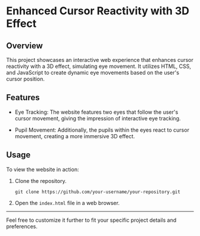 # Enhanced Cursor Reactivity with 3D Effect

## Overview

This project showcases an interactive web experience that enhances cursor reactivity with a 3D effect, simulating eye movement. It utilizes HTML, CSS, and JavaScript to create dynamic eye movements based on the user's cursor position.

## Features

- Eye Tracking: The website features two eyes that follow the user's cursor movement, giving the impression of interactive eye tracking.
  
- Pupil Movement: Additionally, the pupils within the eyes react to cursor movement, creating a more immersive 3D effect.

## Usage

To view the website in action:

1. Clone the repository.
   ```
   git clone https://github.com/your-username/your-repository.git
   ```
2. Open the `index.html` file in a web browser.

---

Feel free to customize it further to fit your specific project details and preferences.
